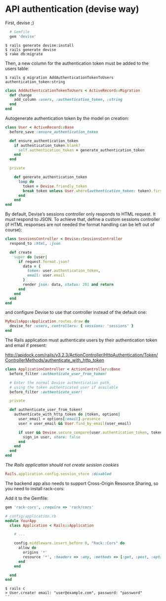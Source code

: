 # API authentication (devise way)

First, devise ;)

```ruby
  # Gemfile
  gem 'devise'
```

```shell
$ rails generate devise:install
$ rails generate devise
$ rake db:migrate
```


Then, a new column for the authentication token must be added to the users table:

```shell
$ rails g migration AddAuthenticationTokenToUsers authentication_token:string
```

```ruby
class AddAuthenticationTokenToUsers < ActiveRecord::Migration
  def change
    add_column :users, :authentication_token, :string
  end
end
```

Autogenerate authentication token by the model on creation:

```ruby
class User < ActiveRecord::Base
  before_save :ensure_authentication_token

  def ensure_authentication_token
    if authentication_token.blank?
      self.authentication_token = generate_authentication_token
    end
  end

  private

    def generate_authentication_token
      loop do
        token = Devise.friendly_token
        break token unless User.where(authentication_token: token).first
      end
    end
end
```


By default, Devise’s sessions controller only responds to HTML request. It must respond to JSON.
To achieve that, define a custom sessions controller (if HTML responses are not needed the format handling can be left out of course):

```ruby
class SessionsController < Devise::SessionsController
  respond_to :html, :json

  def create
    super do |user|
      if request.format.json?
        data = {
          token: user.authentication_token,
          email: user.email
        }
        render json: data, status: 201 and return
      end
    end
  end
end
```

and configure Devise to use that controller instead of the default one:

```ruby
MyRailsApp::Application.routes.draw do
  devise_for :users, controllers: { sessions: 'sessions' }
end
```

The Rails application must authenticate users by their authentication token and email if present:

http://apidock.com/rails/v3.2.3/ActionController/HttpAuthentication/Token/ControllerMethods/authenticate_with_http_token

```ruby
class ApplicationController < ActionController::Base
  before_filter :authenticate_user_from_token!

  # Enter the normal Devise authentication path,
  # using the token authenticated user if available
  before_filter :authenticate_user!

  private

  def authenticate_user_from_token!
    authenticate_with_http_token do |token, options|
      user_email = options[:email].presence
      user = user_email && User.find_by_email(user_email)

      if user && Devise.secure_compare(user.authentication_token, token)
        sign_in user, store: false
      end
    end
  end
end
```


*The Rails application should not create session cookies*


```ruby
Rails.application.config.session_store :disabled
```

The backend app also needs to support Cross-Origin Resource Sharing, so you need to install rack-cors:

Add it to the Gemfile:

```ruby
gem 'rack-cors', :require => 'rack/cors'
```

```ruby
# config/application.rb
module YourApp
  class Application < Rails::Application

    # ...

    config.middleware.insert_before 0, "Rack::Cors" do
      allow do
        origins '*'
        resource '*', :headers => :any, :methods => [:get, :post, :options]
      end
    end

  end
end
```

```shell
$ rails c
> User.create! email: "user@example.com", password: "password"
``